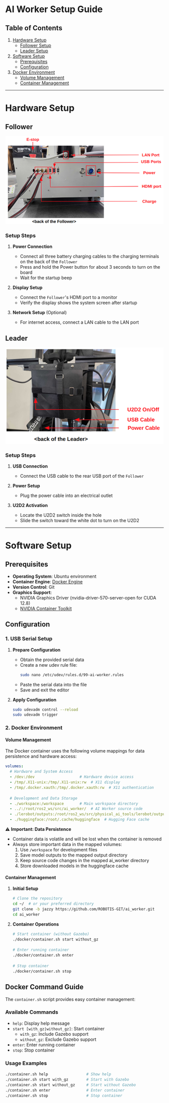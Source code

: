 # AI Worker Setup Guide

## Table of Contents
1. [Hardware Setup](#hardware-setup)
   - [Follower Setup](#follower)
   - [Leader Setup](#leader)
2. [Software Setup](#software-setup)
   - [Prerequisites](#prerequisites)
   - [Configuration](#configuration)
3. [Docker Environment](#docker-environment)
   - [Volume Management](#volume-management)
   - [Container Management](#container-management)

---

# Hardware Setup

## Follower
![Back of the Follower](assets/back_of_the_follower.png)

### Setup Steps
1. **Power Connection**
   - Connect all three battery charging cables to the charging terminals on the back of the `Follower`
   - Press and hold the Power button for about 3 seconds to turn on the board
   - Wait for the startup beep

2. **Display Setup**
   - Connect the `Follower`'s HDMI port to a monitor
   - Verify the display shows the system screen after startup

3. **Network Setup** (Optional)
   - For internet access, connect a LAN cable to the LAN port

## Leader
![Back of the Leader](assets/back_of_the_leader.png)

### Setup Steps
1. **USB Connection**
   - Connect the USB cable to the rear USB port of the `Follower`

2. **Power Setup**
   - Plug the power cable into an electrical outlet

3. **U2D2 Activation**
   - Locate the U2D2 switch inside the hole
   - Slide the switch toward the white dot to turn on the U2D2

---

# Software Setup

## Prerequisites
- **Operating System**: Ubuntu environment
- **Container Engine**: [Docker Engine](https://docs.docker.com/engine/install/)
- **Version Control**: Git
- **Graphics Support**:
  - NVIDIA Graphics Driver (nvidia-driver-570-server-open for CUDA 12.8)
  - [NVIDIA Container Toolkit](https://docs.nvidia.com/datacenter/cloud-native/container-toolkit/latest/install-guide.html)

## Configuration

### 1. USB Serial Setup
1. **Prepare Configuration**
   - Obtain the provided serial data
   - Create a new udev rule file:
     ```bash
     sudo nano /etc/udev/rules.d/99-ai-worker.rules
     ```
   - Paste the serial data into the file
   - Save and exit the editor

2. **Apply Configuration**
   ```bash
   sudo udevadm control --reload
   sudo udevadm trigger
   ```

### 2. Docker Environment

#### Volume Management
The Docker container uses the following volume mappings for data persistence and hardware access:

```yaml
volumes:
  # Hardware and System Access
  - /dev:/dev                    # Hardware device access
  - /tmp/.X11-unix:/tmp/.X11-unix:rw  # X11 display
  - /tmp/.docker.xauth:/tmp/.docker.xauth:rw  # X11 authentication

  # Development and Data Storage
  - ./workspace:/workspace       # Main workspace directory
  - ../:/root/ros2_ws/src/ai_worker/  # AI Worker source code
  - ./lerobot/outputs:/root/ros2_ws/src/physical_ai_tools/lerobot/outputs  # Model outputs
  - ./huggingface:/root/.cache/huggingface  # Hugging Face cache
```

⚠️ **Important: Data Persistence**
- Container data is volatile and will be lost when the container is removed
- Always store important data in the mapped volumes:
  1. Use `/workspace` for development files
  2. Save model outputs to the mapped output directory
  3. Keep source code changes in the mapped ai_worker directory
  4. Store downloaded models in the huggingface cache

#### Container Management

1. **Initial Setup**
   ```bash
   # Clone the repository
   cd ~/  # or your preferred directory
   git clone -b jazzy https://github.com/ROBOTIS-GIT/ai_worker.git
   cd ai_worker
   ```

2. **Container Operations**
   ```bash
   # Start container (without Gazebo)
   ./docker/container.sh start without_gz

   # Enter running container
   ./docker/container.sh enter

   # Stop container
   ./docker/container.sh stop
   ```

## Docker Command Guide

The `container.sh` script provides easy container management:

### Available Commands
- `help`: Display help message
- `start [with_gz|without_gz]`: Start container
  - `with_gz`: Include Gazebo support
  - `without_gz`: Exclude Gazebo support
- `enter`: Enter running container
- `stop`: Stop container

### Usage Examples
```bash
./container.sh help                 # Show help
./container.sh start with_gz        # Start with Gazebo
./container.sh start without_gz     # Start without Gazebo
./container.sh enter                # Enter container
./container.sh stop                 # Stop container
```
